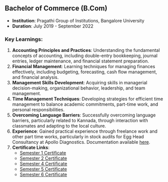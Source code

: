 ## Bachelor of Commerce (B.Com)

- **Institution**: Pragathi Group of Institutions, Bangalore University
- **Duration**: July 2019 - September 2022

### Key Learnings:
1. **Accounting Principles and Practices**: Understanding the fundamental concepts of accounting, including double-entry bookkeeping, journal entries, ledger maintenance, and financial statement preparation.
2. **Financial Management**: Learning techniques for managing finances effectively, including budgeting, forecasting, cash flow management, and financial analysis.
3. **Management Skills Development**: Acquiring skills in managerial decision-making, organizational behavior, leadership, and team management.
4. **Time Management Techniques**: Developing strategies for efficient time management to balance academic commitments, part-time work, and personal responsibilities.
5. **Overcoming Language Barriers**: Successfully overcoming language barriers, particularly related to Kannada, through interaction with classmates and adapting to the local culture.
6. **Experience**: Gained practical experience through freelance work and other part time works, particularly in stock audits for Egg Head Consultancy at Apollo Diagnostics. Documentation available [here](https://github.com/ukishore33/Certifications/blob/main/Work/Egg%20Head%20Consultancy/egg%20head%20consultancy.md).
7. **Certificate Links**:
   - [Semester 1 Certificate](https://github.com/ukishore33/Certifications/blob/main/Academic/B.Com/1%20sem.jpeg)
   - [Semester 2 Certificate](https://github.com/ukishore33/Certifications/blob/main/Academic/B.Com/2%20sem.jpeg)
   - [Semester 4 Certificate](https://github.com/ukishore33/Certifications/blob/main/Academic/B.Com/4%20sem.jpeg)
   - [Semester 5 Certificate](https://github.com/ukishore33/Certifications/blob/main/Academic/B.Com/5%20sem.jpeg)
   - [Semester 6 Certificate](https://github.com/ukishore33/Certifications/blob/main/Academic/B.Com/6%20sem.jpeg)

